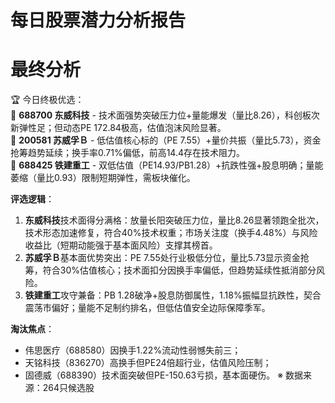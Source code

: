 # 每日股票潜力分析报告

# 最终分析


🏆 今日终极优选：  
🥇 **688700 东威科技** - 技术面强势突破压力位+量能爆发（量比8.26），科创板次新弹性足；但动态PE 172.84极高，估值泡沫风险显著。  
🥈 **200581 苏威孚Ｂ** - 低估值核心标的（PE 7.55）+量价共振（量比5.73），资金抢筹趋势延续；换手率0.71%偏低，前高14.4存在技术阻力。  
🥉 **688425 铁建重工** - 双低估值（PE14.93/PB1.28）+抗跌性强+股息明确；量能萎缩（量比0.93）限制短期弹性，需板块催化。  

**评选逻辑**：  
1. **东威科技**技术面得分满格：放量长阳突破压力位，量比8.26显著领跑全批次，技术形态加速修复，符合40%技术权重；市场关注度（换手4.48%）与风险收益比（短期动能强于基本面风险）支撑其榜首。  
2. **苏威孚Ｂ**基本面优势突出：PE 7.55处行业极低分位，量比5.73显示资金抢筹，符合30%估值核心；技术面扣分因换手率偏低，但趋势延续性抵消部分风险。  
3. **铁建重工**攻守兼备：PB 1.28破净+股息防御属性，1.18%振幅显抗跌性，契合震荡市偏好；量能不足制约排名，但低估值安全边际保障季军。  

**淘汰焦点**：  
- 伟思医疗（688580）因换手1.22%流动性弱憾失前三；  
- 天铭科技（836270）高换手但PE24倍超行业，估值风险压制；  
- 固德威（688390）技术面突破但PE-150.63亏损，基本面硬伤。
※ 数据来源：264只候选股